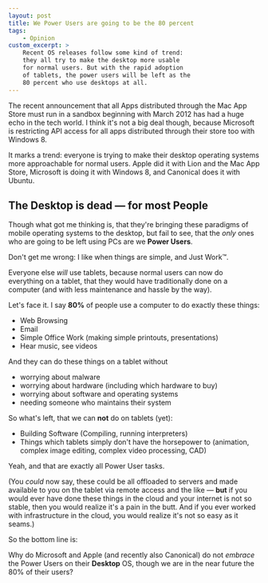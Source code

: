 ```yaml
---
layout: post
title: We Power Users are going to be the 80 percent
tags: 
    - Opinion
custom_excerpt: >
    Recent OS releases follow some kind of trend: 
    they all try to make the desktop more usable 
    for normal users. But with the rapid adoption 
    of tablets, the power users will be left as the 
    80 percent who use desktops at all.
---
```

The recent announcement that all Apps distributed through the Mac App
Store must run in a sandbox beginning with March 2012 has had a huge 
echo in the tech world. I think it's not a big deal though, because
Microsoft is restricting API access for all apps distributed through
their store too with Windows 8.

It marks a trend: everyone is trying to make their desktop operating
systems more approachable for normal users. Apple did it with Lion and
the Mac App Store, Microsoft is doing it with Windows 8, and Canonical
does it with Ubuntu.

## The Desktop is dead &mdash; for most People

Though what got me thinking is, that they're bringing
these paradigms of mobile operating systems to the desktop, but fail
to see, that the _only_ ones who are going to be left using PCs are
we **Power Users**.

Don't get me wrong: I like when things are simple, and Just
Work&trade;.

Everyone else _will_ use tablets, because normal users can now do everything 
on a tablet, that they would have traditionally done on a computer (and
with less maintenance and hassle by the way).

Let's face it. I say **80%** of people use a computer to do exactly
these things:

 * Web Browsing
 * Email
 * Simple Office Work (making simple printouts, presentations)
 * Hear music, see videos

And they can do these things on a tablet without

 * worrying about malware
 * worrying about hardware (including which hardware to buy)
 * worrying about software and operating systems
 * needing someone who maintains their system

So what's left, that we can **not** do on tablets (yet):

 * Building Software (Compiling, running interpreters)
 * Things which tablets simply don't have the horsepower to (animation,
   complex image editing, complex video processing, CAD)

Yeah, and that are exactly all Power User tasks.

(You _could_ now say, these could be all offloaded to servers and made
available to you on the tablet via remote access and the like &mdash; **but** if you
would ever have done these things in the cloud and your internet
is not so stable, then you would realize it's a pain in the butt. And
if you ever worked with infrastructure in the cloud, you would realize
it's not so easy as it seams.)

So the bottom line is:

Why do Microsoft and Apple (and recently also Canonical)
do not _embrace_ the Power Users on their **Desktop** OS, though we are
in the near future the 80% of their users?
